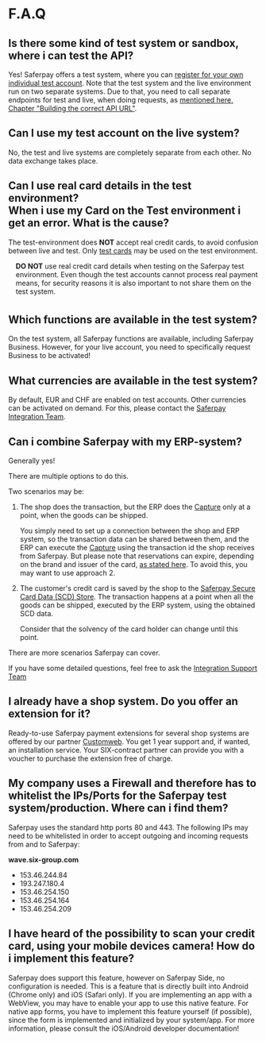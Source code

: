 # F.A.Q

## Is there some kind of test system or sandbox, where i can test the API?

Yes! Saferpay offers a test system, where you can [register for your own individual test account](https://test.saferpay.com/BO/Welcome?lang=en). Note that the test system and the live environment run on two separate systems. Due to that, you need to call separate endpoints for test and live, when doing requests, as [mentioned here, Chapter "Building the correct API URL"](https://saferpay.github.io/jsonapi/index.html#integration).

## Can I use my test account on the live system?

No, the test and live systems are completely separate from each other. No data exchange takes place.

## Can I use real card details in the test environment? <br />When i use my Card on the Test environment i get an error. What is the cause?

The test-environment does **NOT** accept real credit cards, to avoid confusion between live and test.
Only [test cards](paymentmeans.html) may be used on the test environment.

<div class="danger" style="min-height: 75px;">
  <span class="glyphicon glyphicon-remove-sign" style="color: rgb(224, 122, 105);font-size: 55px;height: 75px;float: left;margin-right: 15px;margin-top: 0px;"></span>
  <p><strong>DO NOT</strong> use real credit card details  when testing on the Saferpay test environment. Even though the test accounts cannot process real payment means, for security reasons it is also important to not share them on the test system.</p>
</div>

## Which functions are available in the test system?

On the test system, all Saferpay functions are available, including Saferpay Business. However, for your live account, you need to specifically request Business to be activated!

## What currencies are available in the test system?

By default, EUR and CHF are enabled on test accounts. Other currencies can be activated on demand. For this, please contact the [Saferpay Integration Team](mailto:integration.saferpay@six-payment-services.com?subject=Test%20Account%20Currencies).

## Can i combine Saferpay with my ERP-system?

Generally yes!

There are multiple options to do this.

Two scenarios may be:

1. The shop does the transaction, but the ERP does the [Capture](http://saferpay.github.io/jsonapi/index.html#Payment_v1_Transaction_Capture) only at a point, when the goods can be shipped.

    You simply need to set up a connection between the shop and ERP system, so the transaction data can be shared between them, and the ERP can execute the [Capture](http://saferpay.github.io/jsonapi/index.html#Payment_v1_Transaction_Capture) using the transaction id the shop receives from Saferpay.
But please note that reservations can expire, depending on the brand and issuer of the card, [as stated here](https://saferpay.github.io/sndbx/index.html#capture). To avoid this, you may want to use approach 2.

2. The customer's credit card is saved by the shop to the [Saferpay Secure Card Data (SCD) Store](http://saferpay.github.io/sndbx/scd.html). The transaction happens at a point when all the goods can be shipped, executed by the ERP system, using the obtained SCD data.

    Consider that the solvency of the card holder can change until this point.

There are more scenarios Saferpay can cover.

If you have some detailed questions, feel free to ask the [Integration Support Team](https://saferpay.github.io/sndbx/contact.html)

## I already have a shop system. Do you offer an extension for it?

Ready-to-use Saferpay payment extensions for several shop systems are offered by our partner [Customweb](https://www.sellxed.com/shop/en/eur/extensions/module/payment-service-provider/saferpay.html). You get 1 year support and, if wanted, an installation service. Your SIX-contract partner can provide you with a voucher to purchase the extension free of charge.

## My company uses a Firewall and therefore has to whitelist the IPs/Ports for the Saferpay test system/production. Where can i find them?

Saferpay uses the standard http ports 80 and 443.
The following IPs may need to be whitelisted in order to accept outgoing and incoming requests from and to Saferpay:

**wave.six-group.com**
+ 153.46.244.84
+ 193.247.180.4
+ 153.46.254.150
+ 153.46.254.164
+ 153.46.254.209

## I have heard of the possibility to scan your credit card, using your mobile devices camera! How do i implement this feature?

Saferpay does support this feature, however on Saferpay Side, no configuration is needed. This is a feature that is directly built into Android (Chrome only) and iOS (Safari only). If you are implementing an app with a WebView, you may have to enable your app to use this native feature. For native app forms, you have to implement this feature yourself (if possible), since the form is implemented and initialized by your system/app. For more information, please consult the iOS/Android developer documentation!

